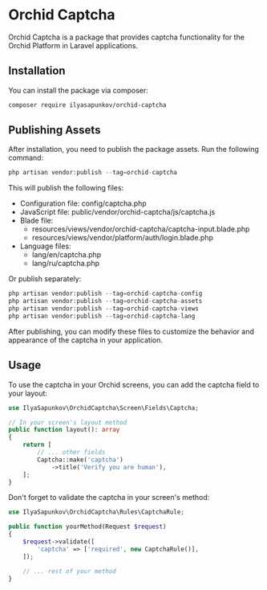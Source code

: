 # Orchid Captcha

Orchid Captcha is a package that provides captcha functionality for the Orchid Platform in Laravel applications.

## Installation

You can install the package via composer:

```bash
composer require ilyasapunkov/orchid-captcha
```

## Publishing Assets

After installation, you need to publish the package assets. Run the following command:

```php
php artisan vendor:publish --tag=orchid-captcha
```
This will publish the following files:
- Configuration file: config/captcha.php
- JavaScript file: public/vendor/orchid-captcha/js/captcha.js
- Blade file:
  - resources/views/vendor/orchid-captcha/captcha-input.blade.php
  - resources/views/vendor/platform/auth/login.blade.php
- Language files:
  - lang/en/captcha.php
  - lang/ru/captcha.php

Or publish separately:
```php
php artisan vendor:publish --tag=orchid-captcha-config
php artisan vendor:publish --tag=orchid-captcha-assets
php artisan vendor:publish --tag=orchid-captcha-views
php artisan vendor:publish --tag=orchid-captcha-lang
```
After publishing, you can modify these files to customize the behavior and appearance of the captcha in your application.

## Usage

To use the captcha in your Orchid screens, you can add the captcha field to your layout:

```php
use IlyaSapunkov\OrchidCaptcha\Screen\Fields\Captcha;

// In your screen's layout method
public function layout(): array
{
    return [
        // ... other fields
        Captcha::make('captcha')
            ->title('Verify you are human'),
    ];
}
```

Don't forget to validate the captcha in your screen's method:
```php
use IlyaSapunkov\OrchidCaptcha\Rules\CaptchaRule;

public function yourMethod(Request $request)
{
    $request->validate([
        'captcha' => ['required', new CaptchaRule()],
    ]);

    // ... rest of your method
}
```
